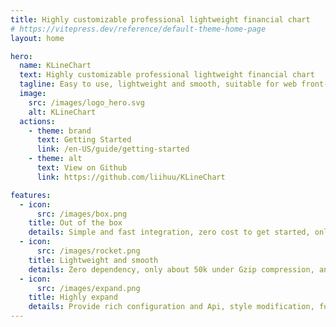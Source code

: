 ```yaml
---
title: Highly customizable professional lightweight financial chart
# https://vitepress.dev/reference/default-theme-home-page
layout: home

hero:
  name: KLineChart
  text: Highly customizable professional lightweight financial chart
  tagline: Easy to use, lightweight and smooth, suitable for web front-end financial chart with rich scenarios.
  image:
    src: /images/logo_hero.svg
    alt: KLineChart
  actions:
    - theme: brand
      text: Getting Started
      link: /en-US/guide/getting-started
    - theme: alt
      text: View on Github
      link: https://github.com/liihuu/KLineChart

features:
  - icon:
      src: /images/box.png
    title: Out of the box
    details: Simple and fast integration, zero cost to get started, only 3 lines of code to display a chart, so that all attention can be focused on data docking.
  - icon:
      src: /images/rocket.png
    title: Lightweight and smooth
    details: Zero dependency, only about 50k under Gzip compression, and less than 1 millisecond to load under 4G network. Charts remain fluid even with thousands of candles.
  - icon:
      src: /images/expand.png
    title: Highly expand
    details: Provide rich configuration and Api, style modification, function collocation as you like. Provide technical indicators and line drawing model extensions, so that the chart has more possibilities.
---
```

